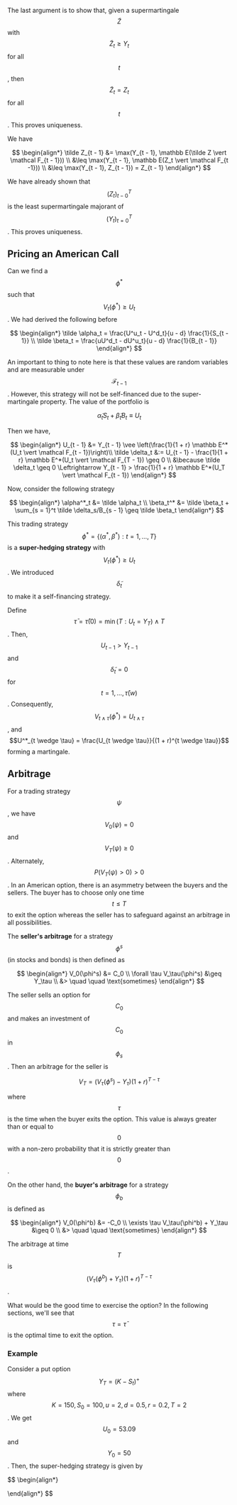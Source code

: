 The last argument is to show that, given a supermartingale $$\tilde Z$$ with $$\tilde Z_t \geq Y_t$$ for all $$t$$, then $$\tilde Z_t = Z_t$$ for all $$t$$. This proves uniqueness.

We have

$$
\begin{align*}
\tilde Z_{t - 1} &= \max(Y_{t - 1}, \mathbb E(\tilde Z \vert \mathcal F_{t - 1})) \\
&\leq \max(Y_{t - 1}, \mathbb E(Z_t \vert \mathcal F_{t -1})) \\
&\leq \max(Y_{t - 1}, Z_{t - 1}) = Z_{t - 1}
\end{align*}
$$

We have already shown that $$(Z_t)_{t - 0}^T$$ is the least supermartingale majorant of $$(Y_t)_{t = 0}^T$$. This proves uniqueness.

## Pricing an American Call

Can we find a $$\phi^*$$ such that $$V_t(\phi^*) \geq U_t$$. We had derived the following before

$$
\begin{align*}
\tilde \alpha_t = \frac{U^u_t - U^d_t}{u - d} \frac{1}{S_{t - 1}} \\
\tilde \beta_t = \frac{uU^d_t - dU^u_t}{u - d} \frac{1}{B_{t - 1}} 
\end{align*}
$$

An important to thing to note here is that these values are random variables and are measurable under $$\mathcal F_{t - 1}$$. However, this strategy will not be self-financed due to the super-martingale property. The value of the portfolio is

$$
\tilde \alpha_t S_t + \tilde \beta_t B_t \equiv U_t
$$

Then we have,

$$
\begin{align*}
    U_{t - 1} &= Y_{t - 1} \vee \left(\frac{1}{1 + r} \mathbb E^*(U_t \vert \mathcal F_{t - 1})\right)\\
\tilde \delta_t &:= U_{t - 1} - \frac{1}{1 + r} \mathbb E^*(U_t \vert \mathcal F_{T - 1}) \geq 0 \\
&\because \tilde \delta_t \geq 0 \Leftrightarrow Y_{t - 1} > \frac{1}{1 + r} \mathbb E^*(U_T \vert \mathcal F_{t - 1}) 
\end{align*}
$$

Now, consider the following strategy

$$
\begin{align*}
\alpha^*_t &= \tilde \alpha_t \\
\beta_t^* &= \tilde \beta_t + \sum_{s = 1}^t \tilde \delta_s/B_{s - 1} \geq \tilde \beta_t
\end{align*}
$$

This trading strategy $$\phi^* = \{(\alpha^*, \beta^*): t = 1, \dots, T\}$$ is a **super-hedging strategy** with $$V_t(\phi^*) \geq U_t$$. We introduced $$\tilde \delta_t$$ to make it a self-financing strategy.

Define $$\bar \tau = \bar \tau(0) = \min(T: U_t = Y_T) \wedge T$$. Then, $$U_{t - 1} > Y_{t - 1}$$  and $$\tilde \delta_t = 0$$ for $$t = 1, \dots, \bar \tau(w)$$.  Consequently, $$V_{t \wedge \tau}(\phi^*) = U_{t \wedge \tau}$$, and $$U^*_{t \wedge \tau} = \frac{U_{t \wedge \tau}}{(1 + r)^{t \wedge \tau}}$$ forming a martingale.

## Arbitrage

For a trading strategy $$\psi$$, we have $$V_0(\psi) = 0$$ and $$V_T(\psi) \geq 0$$. Alternately, $$P(V_T(\psi) > 0) > 0$$. In an American option, there is an asymmetry between the buyers and the sellers. The buyer has to choose only one time $$t \leq T$$ to exit the option whereas the seller has to safeguard against an arbitrage in all possibilities.

The **seller's arbitrage** for a strategy $$\phi^s$$ (in stocks and bonds) is then defined as

$$
\begin{align*}
    V_0(\phi^s) &= C_0 \\
    \forall \tau V_\tau(\phi^s) &\geq Y_\tau \\
&> \quad \quad \text{sometimes}
\end{align*}
$$

The seller sells an option for $$C_0$$ and makes an investment of $$C_0$$ in $$\phi_s$$. Then an arbitrage for the seller is

$$
V_T = (V_\tau(\phi^s) - Y_\tau)(1 + r)^{T - \tau}
$$

where $$\tau$$ is the time when the buyer exits the option. This value is always greater than or equal to $$0$$ with a non-zero probability that it is strictly greater than $$0$$. 

On the other hand, the **buyer's arbitrage** for a strategy $$\phi_b$$ is defined as

$$
\begin{align*}
V_0(\phi^b) &= -C_0 \\
\exists \tau V_\tau(\phi^b) + Y_\tau &\geq 0 \\
&> \quad \quad \text{sometimes}
\end{align*}
$$

The arbitrage at time $$T$$ is $$(V_\tau(\phi^b) + Y_\tau)(1 + r)^{T - \tau}$$.

What would be the good time to exercise the option? In the following sections, we'll see that $$\tau = \bar \tau$$ is the optimal time to exit the option.

### Example

Consider a put option $$Y_T = (K - S_t)^+$$ where $$K = 150, S_0 = 100, u = 2, d = 0.5, r = 0.2, T = 2$$. We get $$U_0 = 53.09$$ and $$Y_0 = 50$$. Then, the super-hedging strategy is given by

$$
\begin{align*}

\end{align*}
$$
